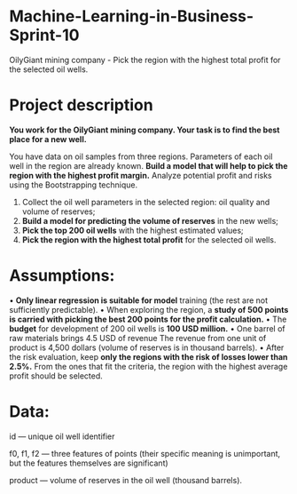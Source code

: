 # Machine-Learning-in-Business-Sprint-10
OilyGiant mining company - Pick the region with the highest total profit for the selected oil wells.

# Project description
**You work for the OilyGiant mining company. Your task is to find the best place for a new well.**

You have data on oil samples from three regions. Parameters of each oil well in the region are already known. **Build a model that will help to pick the region with the highest profit margin.** Analyze potential profit and risks using the Bootstrapping technique.

1)	Collect the oil well parameters in the selected region: oil quality and volume of reserves;
2)	**Build a model for predicting the volume of reserves** in the new wells;
3)	**Pick the top 200 oil wells** with the highest estimated values;
4)	**Pick the region with the highest total profit** for the selected oil wells.


# Assumptions:

• **Only linear regression is suitable for model** training (the rest are not sufficiently predictable).
• When exploring the region, a **study of 500 points is carried with picking the best 200 points for the profit calculation.**
• The **budget** for development of 200 oil wells is **100 USD million.**
• One barrel of raw materials brings 4.5 USD of revenue The revenue from one unit of product is 4,500 dollars (volume of reserves is in thousand barrels).
• After the risk evaluation, keep **only the regions with the risk of losses lower than 2.5%.** From the ones that fit the criteria, the region with the highest average profit should be selected.

# Data: 

id — unique oil well identifier

f0, f1, f2 — three features of points (their specific meaning is unimportant, but the features themselves are significant)

product — volume of reserves in the oil well (thousand barrels).



